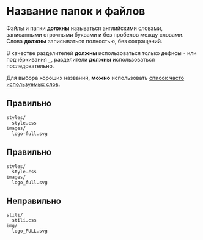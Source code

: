 # Название папок и файлов

Файлы и папки **должны** называться английскими словами, записанными строчными буквами и без пробелов между словами. Слова **должны** записываться полностью, без сокращений.

В качестве разделителей **должны** использоваться только дефисы `-` или подчёркивания `_`, разделители **должны** использоваться последовательно.

Для выбора хороших названий, **можно** использовать [список часто используемых слов](https://github.com/yoksel/common-words).

## Правильно

```
styles/
  style.css
images/
  logo-full.svg
```

## Правильно

```
styles/
  style.css
images/
  logo_full.svg
```

## Неправильно

```
stili/
  stili.css
img/
  logo_FULL.svg
```
